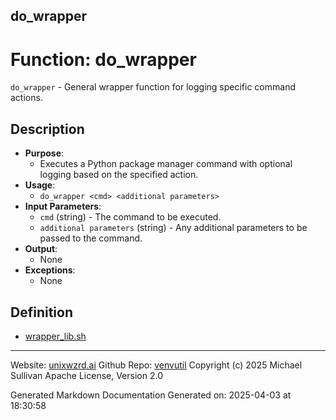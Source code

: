 ## do_wrapper
# Function: do_wrapper
`do_wrapper` - General wrapper function for logging specific command actions.
## Description
- **Purpose**:
  - Executes a Python package manager command with optional logging based on the specified action.
- **Usage**:
  - `do_wrapper <cmd> <additional parameters>`
- **Input Parameters**:
  - `cmd` (string) - The command to be executed.
  - `additional parameters` (string) - Any additional parameters to be passed to the command.
- **Output**:
  - None
- **Exceptions**:
  - None

## Definition 

* [wrapper_lib.sh](../wrapper_lib_sh.md)
---

Website: [unixwzrd.ai](https://unixwzrd.ai)
Github Repo: [venvutil](https://github.com/unixwzrd/venvutil)
Copyright (c) 2025 Michael Sullivan
Apache License, Version 2.0

Generated Markdown Documentation
Generated on: 2025-04-03 at 18:30:58
